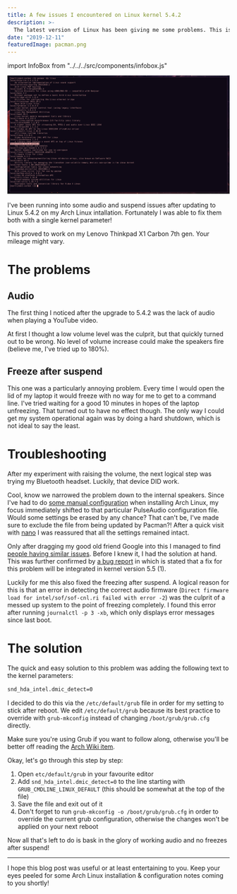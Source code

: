 ```yaml
---
title: A few issues I encountered on Linux kernel 5.4.2
description: >-
  The latest version of Linux has been giving me some problems. This is the story of how I got my laptop speakers working again while simutaneously fixing freezes after suspend.
date: "2019-12-11"
featuredImage: pacman.png
---
```

import InfoBox from "../../../src/components/infobox.js"

![Highlighted Linux kernel version 5.4.2 after Pacman local search](./pacman.png)

I've been running into some audio and suspend issues after updating to Linux 5.4.2 on my Arch Linux intallation. Fortunately I was able to fix them both with a single kernel parameter!

<InfoBox type="warning">
    This proved to work on my Lenovo Thinkpad X1 Carbon 7th gen. Your mileage might vary.
</InfoBox>

# The problems
## Audio
The first thing I noticed after the upgrade to 5.4.2 was the lack of audio when playing a YouTube video.

At first I thought a low volume level was the culprit, but that quickly turned out to be wrong. No level of volume increase could make the speakers fire (believe me, I've tried up to 180%).

## Freeze after suspend
This one was a particularly annoying problem. Every time I would open the lid of my laptop it would freeze with no way for me to get to a command line. I've tried waiting for a good 10 minutes in hopes of the laptop unfreezing. That turned out to have no effect though. The only way I could get my system operational again was by doing a hard shutdown, which is not ideal to say the least.

# Troubleshooting

After my experiment with raising the volume, the next logical step was trying my Bluetooth headset. Luckily, that device DID work.  

Cool, know we narrowed the problem down to the internal speakers. Since I've had to do [some manual configuration](https://wiki.archlinux.org/index.php/Lenovo_ThinkPad_X1_Carbon_(Gen_7)#Audio) when installing Arch Linux, my focus immediately shifted to that particular PulseAudio configuration file. Would some settings be erased by any chance? That can't be, I've made sure to exclude the file from being updated by Pacman?! After a quick visit with [nano](https://wiki.archlinux.org/index.php/Nano) I was reassured that all the settings remained intact.

Only after dragging my good old friend Google into this I managed to find [people having similar issues](https://bbs.archlinux.org/viewtopic.php?id=251157). Before I knew it, I had the solution at hand. This was further confirmed by [a bug report](https://bugs.archlinux.org/task/64720) in which is stated that a fix for this problem will be integrated in kernel version 5.5 (1).

Luckily for me this also fixed the freezing after suspend. A logical reason for this is that an error in detecting the correct audio firmware (`Direct firmware load for intel/sof/sof-cnl.ri failed with error -2`) was the culprit of a messed up system to the point of freezing completely. I found this error after running `journalctl -p 3 -xb`, which only displays error messages since last boot.

# The solution
The quick and easy solution to this problem was adding the following text to the kernel parameters:

```bash
snd_hda_intel.dmic_detect=0
```

I decided to do this via the `/etc/default/grub` file in order for my setting to stick after reboot. We edit `/etc/default/grub` because its best practice to override with `grub-mkconfig` instead of changing `/boot/grub/grub.cfg` directly.

Make sure you're using Grub if you want to follow along, otherwise you'll be better off reading the [Arch Wiki item](https://wiki.archlinux.org/index.php/kernel_parameters).

Okay, let's go through this step by step:

1. Open `etc/default/grub` in your favourite editor
2. Add `snd_hda_intel.dmic_detect=0` to the line starting with `GRUB_CMDLINE_LINUX_DEFAULT` (this should be somewhat at the top of the file)
3. Save the file and exit out of it
4. Don't forget to run `grub-mkconfig -o /boot/grub/grub.cfg` in order to override the current grub configuration, otherwise the changes won't be applied on your next reboot

Now all that's left to do is bask in the glory of working audio and no freezes after suspend!

<hr/>

I hope this blog post was useful or at least entertaining to you.
Keep your eyes peeled for some Arch Linux installation & configuration notes coming to you shortly!
